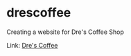 # drescoffee
Creating a website for Dre's Coffee Shop

Link: <a href="http://drescoffee.weebly.com/" target="_blank">Dre's Coffee</a>
